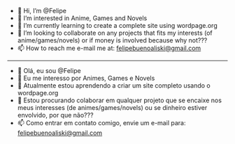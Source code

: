 - 👋 Hi, I’m @Felipe
- 👀 I’m interested in Anime, Games and Novels
- 🌱 I’m currently learning to create a complete site using wordpage.org
- 💞️ I’m looking to collaborate on any projects that fits my interests (of anime/games/novels) or if money is involved because why not???
- 📫 How to reach me e-mail me at: felipebuenoaliski@gmail.com

--------------
- 👋 Olá, eu sou @Felipe
- 👀 Eu me interesso por Animes, Games e Novels
- 🌱 Atualmente estou aprendendo a criar um site completo usando o wordpage.org
- 💞️ Estou procurando colaborar em qualquer projeto que se encaixe nos meus interesses (de animes/games/novels) ou se dinheiro estiver envolvido, por que não???
- 📫 Como entrar em contato comigo, envie um e-mail para: felipebuenoaliski@gmail.com 
<!---
Magos-Technicus/Magos-Technicus is a ✨ special ✨ repository because its `README.md` (this file) appears on your GitHub profile.
You can click the Preview link to take a look at your changes.
--->
